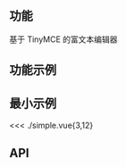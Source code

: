 ## 功能

<CdnTag name="tinymce" />基于 TinyMCE 的富文本编辑器

## 功能示例

<Example />

## 最小示例

<<< ./simple.vue{3,12}

## API

<Usage />

<script setup>
import Example from "@/components/tinymce/docs/example.vue";
import Usage from "@/components/tinymce/docs/usage.vue";
import CdnTag from "@/components/cdn-tag.vue";
</script>